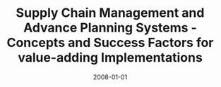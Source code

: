 ---
abstract: ''
authors:
- Martin Traxl
date: '2008-01-01'
featured: false
publication_types:
- '7'
publishDate: '2008-01-01'
title: Supply Chain Management and Advance Planning Systems - Concepts and Success
  Factors for value-adding Implementations
url_pdf: ''
---